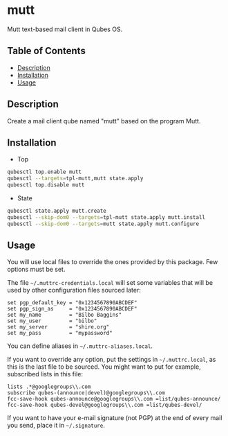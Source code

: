 # mutt

Mutt text-based mail client in Qubes OS.

## Table of Contents

* [Description](#description)
* [Installation](#installation)
* [Usage](#usage)

## Description

Create a mail client qube named "mutt" based on the program Mutt.

## Installation

- Top
```sh
qubesctl top.enable mutt
qubesctl --targets=tpl-mutt,mutt state.apply
qubesctl top.disable mutt
```

- State
<!-- pkg:begin:post-install -->
```sh
qubesctl state.apply mutt.create
qubesctl --skip-dom0 --targets=tpl-mutt state.apply mutt.install
qubesctl --skip-dom0 --targets=mutt state.apply mutt.configure
```
<!-- pkg:end:post-install -->

## Usage

You will use local files to override the ones provided by this package. Few
options must be set.

The file `~/.muttrc-credentials.local` will set some variables that will be
used by other configuration files sourced later:
```muttrc
set pgp_default_key = "0x1234567890ABCDEF"
set pgp_sign_as     = "0x1234567890ABCDEF"
set my_name         = "Bilbo Baggins"
set my_user         = "bilbo"
set my_server       = "shire.org"
set my_pass         = "mypassword"
```

You can define aliases in `~/.muttrc-aliases.local`.

If you want to override any option, put the settings in `~/.muttrc.local`,
as this is the last file to be sourced. You might want to put for example,
subscribed lists in this file:
```muttrc
lists .*@googlegroups\\.com
subscribe qubes-(announce|devel)@googlegroups\\.com
fcc-save-hook qubes-announce@googlegroups\\.com =list/qubes-announce/
fcc-save-hook qubes-devel@googlegroups\\.com =list/qubes-devel/
```

If you want to have your e-mail signature (not PGP) at the end of every mail
you send, place it in `~/.signature`.
